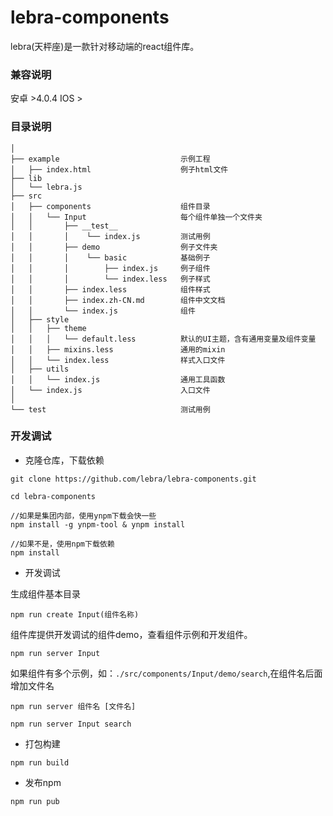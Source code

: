 # lebra-components

lebra(天枰座)是一款针对移动端的react组件库。

### 兼容说明

安卓 >4.0.4
IOS > 


### 目录说明

```
│   
├── example                           示例工程
│   ├── index.html                    例子html文件
├── lib
│   └── lebra.js
├── src
│   ├── components                    组件目录
│   │   └── Input                     每个组件单独一个文件夹
│   │   	├── __test__              
│   │       │    └── index.js         测试用例
│   │   	├── demo                  例子文件夹
│   │   	│    └── basic            基础例子
│   │   	│        ├── index.js     例子组件
│   │   	│        └── index.less   例子样式
│   │   	├── index.less            组件样式
│   │   	├── index.zh-CN.md        组件中文文档
│   │   	└── index.js              组件
│   ├── style
│   │   ├── theme
│   │   │	└── default.less          默认的UI主题，含有通用变量及组件变量
│   │   ├── mixins.less               通用的mixin
│   │   └── index.less                样式入口文件
│   ├── utils
│   │   └── index.js                  通用工具函数
│   └── index.js                      入口文件
│   
└── test                              测试用例
```

### 开发调试

- 克隆仓库，下载依赖

```
git clone https://github.com/lebra/lebra-components.git

cd lebra-components

//如果是集团内部，使用ynpm下载会快一些
npm install -g ynpm-tool & ynpm install

//如果不是，使用npm下载依赖
npm install

```
- 开发调试

生成组件基本目录

```
npm run create Input(组件名称)
```

组件库提供开发调试的组件demo，查看组件示例和开发组件。

```
npm run server Input
```
如果组件有多个示例，如：`./src/components/Input/demo/search`,在组件名后面增加文件名

`npm run server 组件名 [文件名]`

```
npm run server Input search
```

- 打包构建

```
npm run build
```

- 发布npm

```
npm run pub
```
